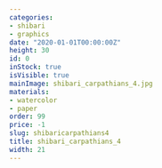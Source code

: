 ```yaml
---
categories:
- shibari
- graphics
date: "2020-01-01T00:00:00Z"
height: 30
id: 0
inStock: true
isVisible: true
mainImage: shibari_carpathians_4.jpg
materials:
- watercolor
- paper
order: 99
price: -1
slug: shibaricarpathians4
title: shibari_carpathians_4
width: 21
---
```


